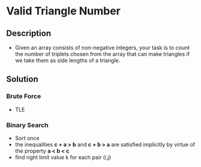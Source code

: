 # Valid Triangle Number

## Description

* Given an array consists of non-negative integers, your task is to count the number of triplets chosen from the array that can make triangles if we take them as side lengths of a triangle.

## Solution

### Brute Force

* TLE

### Binary Search

* Sort once
* the inequalities **c + a > b** and **c + b > a** are satisfied implicitly by virtue of the property **a < b < c**
* find right limit value k for each pair (i,j)

